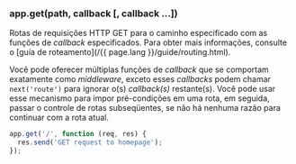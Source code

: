 <h3 id='app.get.method'>app.get(path, callback [, callback ...])</h3>

Rotas de requisições HTTP GET para o caminho especificado com as funções de *callback* especificados.
Para obter mais informações, consulte o [guia de roteamento](/{{ page.lang }}/guide/routing.html).

Você pode oferecer múltiplas funções de *callback* que se comportam exatamente como *middleware*,
exceto esses *callbacks* podem chamar `next('route')` para ignorar o(s) *callback(s)* restante(s).
Você pode usar esse mecanismo para impor pré-condições em uma rota, em seguida, passar o controle
de rotas subseqüentes, se não há nenhuma razão para continuar com a rota atual.

~~~js
app.get('/', function (req, res) {
  res.send('GET request to homepage');
});
~~~
